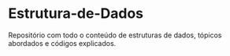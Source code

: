 # Estrutura-de-Dados
Repositório com todo o conteúdo de estruturas de dados, tópicos abordados e códigos explicados.
